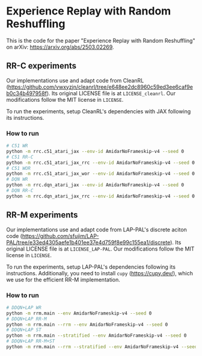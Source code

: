 # Experience Replay with Random Reshuffling

This is the code for the paper "Experience Replay with Random Reshuffling" on arXiv: https://arxiv.org/abs/2503.02269.

## RR-C experiments

Our implementations use and adapt code from CleanRL (https://github.com/vwxyzjn/cleanrl/tree/e648ee2dc8960c59ed3ee6caf9eb0c34b497958f). Its original LICENSE file is at `LICENSE_cleanrl`. Our modifications follow the MIT license in `LICENSE`.

To run the experiments, setup CleanRL's dependencies with JAX following its instructions.

### How to run
```bash
# C51 WR
python -m rrc.c51_atari_jax --env-id AmidarNoFrameskip-v4 --seed 0
# C51 RR-C
python -m rrc.c51_atari_jax_rrc --env-id AmidarNoFrameskip-v4 --seed 0
# C51 WOR
python -m rrc.c51_atari_jax_wor --env-id AmidarNoFrameskip-v4 --seed 0
# DQN WR
python -m rrc.dqn_atari_jax --env-id AmidarNoFrameskip-v4 --seed 0
# DQN RR-C
python -m rrc.dqn_atari_jax_rrc --env-id AmidarNoFrameskip-v4 --seed 0
```

## RR-M experiments

Our implementations use and adapt code from LAP-PAL's discrete aciton code (https://github.com/sfujim/LAP-PAL/tree/e33ed4305aefe1b401ee37e4d759f8e99c155ea1/discrete). Its original LICENSE file is at `LICENSE_LAP-PAL`. Our modifications follow the MIT license in `LICENSE`.

To run the experiments, setup LAP-PAL's dependencies following its instructions. Additionally, you need to install `cupy` (https://cupy.dev/), which we use for the efficient RR-M implementation.

### How to run
```bash
# DDQN+LAP WR
python -m rrm.main --env AmidarNoFrameskip-v4 --seed 0
# DDQN+LAP RR-M
python -m rrm.main --rrm --env AmidarNoFrameskip-v4 --seed 0
# DDQN+LAP ST
python -m rrm.main --stratified --env AmidarNoFrameskip-v4 --seed 0
# DDQN+LAP RR-M+ST
python -m rrm.main --rrm --stratified --env AmidarNoFrameskip-v4 --seed 0
```
